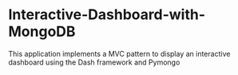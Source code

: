 # Interactive-Dashboard-with-MongoDB
This application implements a MVC pattern to display an interactive dashboard using the Dash framework and Pymongo
